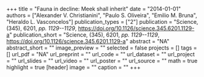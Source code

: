 +++
title = "Fauna in decline: Meek shall inherit"
date = "2014-01-01"
authors = ["Alexander V. Christianini", "Paulo S. Oliveira", "Emilio M. Bruna", "Heraldo L. Vasconcelos"]
publication_types = ["2"]
publication = "Science, (345), 6201, _pp. 1129--1129_, https://doi.org/10.1126/science.345.6201.1129-a"
publication_short = "Science, (345), 6201, _pp. 1129--1129_, https://doi.org/10.1126/science.345.6201.1129-a"
abstract = "NA"
abstract_short = ""
image_preview = ""
selected = false
projects = []
tags = []
url_pdf = "NA"
url_preprint = ""
url_code = ""
url_dataset = ""
url_project = ""
url_slides = ""
url_video = ""
url_poster = ""
url_source = ""
math = true
highlight = true
[header]
image = ""
caption = ""
+++
